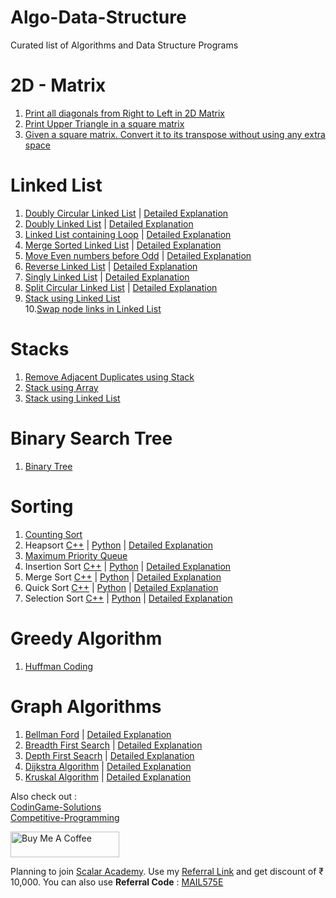 # Algo-Data-Structure
Curated list of Algorithms and Data Structure Programs 

# 2D - Matrix
1. [Print all diagonals from Right to Left in 2D Matrix](https://github.com/programmercave0/Algo-Data-Structure/blob/master/2D_Matrix/Print_RtoL_diagonals.cpp)
2. [Print Upper Triangle in a square matrix](https://github.com/programmercave0/Algo-Data-Structure/blob/master/2D_Matrix/Print_upper_triangle.cpp)
3. [Given a square matrix. Convert it to its transpose without using any extra space](https://github.com/programmercave0/Algo-Data-Structure/blob/master/2D_Matrix/transpose.cpp)

  # Linked List
   1. [Doubly Circular Linked List](https://github.com/thakurabhi/Algo-Data-Structure/blob/master/Doubly%20Circular%20Linked%20List/C%2B%2B/circulardll.cpp) | [Detailed Explanation](https://programmercave0.github.io//blog/2018/02/02/C++-Doubly-Circular-Linked-List-program)
   2. [Doubly Linked List](https://github.com/thakurabhi/Algo-Data-Structure/blob/master/Doubly%20Linked%20List/C%2B%2B/doublylinkedlist.cpp) | [Detailed Explanation](https://programmercave0.github.io//blog/2017/07/28/C++-Doubly-Linked-List-using-Template-(Data-Structure))
   3. [Linked List containing Loop](https://github.com/thakurabhi/Algo-Data-Structure/blob/master/Linked%20List%20containing%20Loop/C%2B%2B/linkedListwithLoop.cpp) | [Detailed Explanation](https://programmercave0.github.io//blog/2018/01/20/C++-Linked-List-containing-Loop-(Floyd-Cycle-finding-Algorithm)-program)
   4. [Merge Sorted Linked List](https://github.com/thakurabhi/Algo-Data-Structure/blob/master/Merge%20Sorted%20Linked%20List/C%2B%2B/mergesortedlist.cpp) | [Detailed Explanation](https://programmercave0.github.io//blog/2018/02/06/C++-Merge-two-sorted-Linked-List-(in-place))
   5. [Move Even numbers before Odd](https://github.com/thakurabhi/Algo-Data-Structure/blob/master/Move%20Even%20numbers%20before%20Odd/C%2B%2B/exchangeevenodd.cpp) | [Detailed Explanation](https://programmercave0.github.io//blog/2018/02/08/C++-Move-all-Even-numbers-before-Odd-numbers-in-Singly-Linked-List-(Using-STL))
   6. [Reverse Linked List](https://github.com/thakurabhi/Algo-Data-Structure/tree/master/Reverse%20Linked%20List/C%2B%2B) | [Detailed Explanation](https://programmercave0.github.io//blog/2018/01/23/C++-Reverse-the-Linked-List-(Iterative-Method)-program)
   7. [Singly Linked List](https://github.com/thakurabhi/Algo-Data-Structure/blob/master/Singly%20Linked%20List/C%2B%2B/linkedlist.cpp) | [Detailed Explanation](https://programmercave0.github.io//blog/2017/07/27/C++-Singly-Linked-List-using-Template-(Data-Structure))
   8. [Split Circular Linked List](https://github.com/thakurabhi/Algo-Data-Structure/blob/master/Split%20Circular%20Linked%20List/C%2B%2B/splitcll.cpp) | [Detailed Explanation](https://programmercave0.github.io//blog/2018/02/04/C++-Split-Singly-Circular-Linked-List-program)
   9. [Stack using Linked List](https://github.com/thakurabhi/Algo-Data-Structure/blob/master/Stack%20using%20Linked%20List/C%2B%2B/stackusingll.cpp)<br/>
10.[Swap node links in Linked List](https://github.com/thakurabhi/Algo-Data-Structure/blob/master/Swap%20node%20links%20in%20Linked%20List/C%2B%2B/swapnodelinks.cpp)
  
  # Stacks
   1. [Remove Adjacent Duplicates using Stack](https://github.com/thakurabhi/Algo-Data-Structure/blob/master/Remove%20Adjacent%20Duplicates%20using%20Stack/C%2B%2B/deleteDuplicate.cpp)
   2. [Stack using Array](https://github.com/thakurabhi/Algo-Data-Structure/blob/master/Stack%20using%20Array/C%2B%2B/stackusingarray.cpp)
   3. [Stack using Linked List](https://github.com/thakurabhi/Algo-Data-Structure/blob/master/Stack%20using%20Linked%20List/C%2B%2B/stackusingll.cpp)

  # Binary Search Tree
   1. [Binary Tree](https://github.com/thakurabhi/Algo-Data-Structure/blob/master/Binary%20Tree/C%2B%2B/binarytree.cpp)
   
  # Sorting
   1. [Counting Sort](https://github.com/thakurabhi/Algo-Data-Structure/blob/master/Counting%20Sort/C%2B%2B/countingsort.cpp)
   2.  Heapsort [C++](https://github.com/thakurabhi/Algo-Data-Structure/blob/master/Heapsort/C%2B%2B/heapsort.cpp) | [Python](https://github.com/thakurabhi/Algo-Data-Structure/blob/master/Heapsort/heapSort.py) | [Detailed Explanation](https://programmercave0.github.io/blog/2017/07/15/C++-Implementation-of-Heapsort-(Sorting))
   3. [Maximum Priority Queue](https://github.com/thakurabhi/Algo-Data-Structure/blob/master/Maximum%20Priority%20Queue/C%2B%2B/maxpriorityqueue.cpp)
   4. Insertion Sort [C++](https://github.com/thakurabhi/Algo-Data-Structure/blob/master/Insertion%20Sort/C%2B%2B/insertionsort.cpp) | [Python](https://github.com/thakurabhi/Algo-Data-Structure/blob/master/Insertion%20Sort/insertionSort.py) | [Detailed Explanation](https://programmercave0.github.io/blog/2017/08/20/C++-Insertion-Sort-using-STL-(Sorting))
   5. Merge Sort [C++](https://github.com/thakurabhi/Algo-Data-Structure/blob/master/Merge%20Sort/C%2B%2B/mergesort.cpp) | [Python](https://github.com/thakurabhi/Algo-Data-Structure/blob/master/Merge%20Sort/mergeSort.py) | [Detailed Explanation](https://programmercave0.github.io/blog/2017/08/24/C++-Implementation-of-Merge-Sort)
   6. Quick Sort [C++](https://github.com/thakurabhi/Algo-Data-Structure/blob/master/Quick%20Sort/C%2B%2B/quicksort.cpp) | [Python](https://github.com/thakurabhi/Algo-Data-Structure/blob/master/Quick%20Sort/quickSort.py) | [Detailed Explanation](https://programmercave0.github.io/blog/2017/07/16/C++-Implementation-of-Quicksort-(Sorting))
   7. Selection Sort [C++](https://github.com/thakurabhi/Algo-Data-Structure/blob/master/Selection%20Sort/C%2B%2B/selectionsort.cpp) | [Python](https://github.com/thakurabhi/Algo-Data-Structure/blob/master/Selection%20Sort/selectionSort.py) | [Detailed Explanation](https://programmercave0.github.io/blog/2017/08/29/C++-Selection-sort-using-STL)
   
  # Greedy Algorithm
   1. [Huffman Coding](https://github.com/thakurabhi/Algo-Data-Structure/blob/master/Huffman%20Coding/C%2B%2B/Huffman.cpp)
   
  # Graph Algorithms
   1. [Bellman Ford](https://github.com/thakurabhi/Algo-Data-Structure/blob/master/Bellman%20Ford/C%2B%2B/bellmanford.cpp) | [Detailed Explanation](https://programmercave0.github.io/blog/2018/03/11/C++-Bellman-Ford-Algorithm-using-STL)
   2. [Breadth First Search](https://github.com/thakurabhi/Algo-Data-Structure/tree/master/Breadth%20First%20Search/C%2B%2B) | [Detailed Explanation](https://programmercave0.github.io//blog/2018/03/06/C++-Breadth-First-Search-using-Adjacency-List)
   3. [Depth First Seacrh](https://github.com/thakurabhi/Algo-Data-Structure/tree/master/Depth%20First%20Seacrh/C%2B%2B) | [Detailed Explanation](https://programmercave0.github.io/blog/2018/03/05/C++-Depth-First-Search-using-Adjacency-List)
   4. [Dijkstra Algorithm](https://github.com/thakurabhi/Algo-Data-Structure/blob/master/Dijkstra%20Algorithm/C%2B%2B/dijkstra.cpp) | [Detailed Explanation](https://programmercave0.github.io/blog/2018/03/14/C++-Dijkstra's-Algorithm-using-STL)
   5. [Kruskal Algorithm](https://github.com/thakurabhi/Algo-Data-Structure/blob/master/Kruskal%20Algorithm/C%2B%2B/kruskal.cpp) | [Detailed Explanation](https://programmercave0.github.io//blog/2019/11/18/Kruskal's-Algorithm-Minimum-Spanning-Tree)
   
Also check out : \
[CodinGame-Solutions](https://github.com/programmercave0/CodinGame-Solutions) \
[Competitive-Programming](https://github.com/programmercave0/Competitive-Programming)

<a href="https://www.buymeacoffee.com/botman1001" target="_blank"><img src="https://cdn.buymeacoffee.com/buttons/v2/default-violet.png" alt="Buy Me A Coffee" height="41" width="174" ></a>
   
Planning to join [Scalar Academy](https://www.scaler.com/academy/). Use my [Referral Link](https://www.scaler.com?unlock_code=MAIL575E) and get discount of ₹ 10,000. You can also use **Referral Code** : [MAIL575E](https://www.scaler.com?unlock_code=MAIL575E)
   
